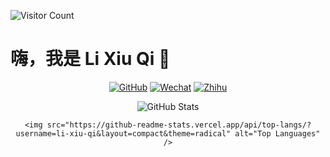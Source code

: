 
<!-- 新增访问次数统计 -->

![Visitor Count](https://profile-counter.glitch.me/li-xiu-qi/count.svg)

# 嗨，我是 Li Xiu Qi 👋

<!-- 新增社交媒体徽章 -->
<p align="center">
    <a href="https://github.com/li-xiu-qi"><img src="https://img.shields.io/badge/GitHub-li--xiu--qi-brightgreen" alt="GitHub"/></a>
    <a href="images/wechat.jpg"><img src="https://img.shields.io/badge/WeChat-Contact_Me-07C160?logo=wechat" alt="Wechat"/></a>
    <a href="https://www.zhihu.com/people/18-61-35-98"><img src="https://img.shields.io/badge/知乎-Li_Xiu_Qi-0084FF?logo=zhihu" alt="Zhihu"/></a>
</p>

<div align="center">
    <img src="https://github-readme-stats.vercel.app/api?username=li-xiu-qi&show_icons=true&theme=radical" alt="GitHub Stats" />

    <img src="https://github-readme-stats.vercel.app/api/top-langs/?username=li-xiu-qi&layout=compact&theme=radical" alt="Top Languages" />
</div>

<!-- <p align="center" id="wechat">
    <img src="images/wechat.jpg" alt="Wechat QR Code" width="150" />
</p> -->

<!-- 新增主要使用的语言 -->
<!-- ## 主要使用的语言

- Python
- JavaScript
- Rust -->

<!--
**li-xiu-qi/li-xiu-qi** is a ✨ _special_ ✨ repository because its `README.md` (this file) appears on your GitHub profile.

Here are some ideas to get you started:
-->

<!-- ## 我的技能

- **语言:** Python, JavaScript，Rust
- **框架:** Fastapi, React -->

<!--
Here are some ideas to get you started:

- 🔭 I'm currently working on ...
- 🌱 I'm currently learning ...
- 👯 I'm looking to collaborate on ...
- 🤔 I'm looking for help with ...
- 💬 Ask me about ...
- 📫 How to reach me: ...
- 😄 Pronouns: ...
- ⚡ Fun fact: ...
-->
